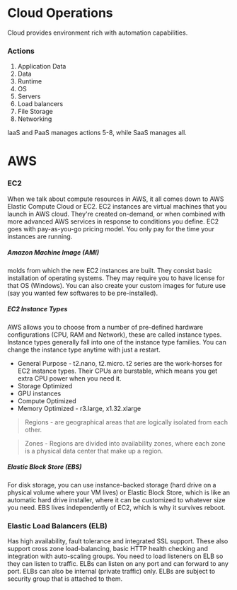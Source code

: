 # Cloud Operations

Cloud provides environment rich with automation capabilities.

### Actions

1. Application Data
2. Data
3. Runtime
4. OS
5. Servers
6. Load balancers
7. File Storage
8. Networking

IaaS and PaaS manages actions 5-8, while SaaS manages all.

# AWS

### EC2

When we talk about compute resources in AWS, it all comes down to AWS Elastic Compute Cloud or EC2. EC2 instances are virtual machines that you launch in AWS cloud. They're created on-demand, or when combined with more advanced AWS services in response to conditions you define. EC2 goes with pay-as-you-go pricing model. You only pay for the time your instances are running.

##### Amazon Machine Image \(AMI\)

molds from which the new EC2 instances are built. They consist basic installation of operating systems. They may require you to have license for that OS \(Windows\). You can also create your custom images for future use \(say you wanted few softwares to be pre-installed\).

##### EC2 Instance Types

AWS allows you to choose from a number of pre-defined hardware configurations \(CPU, RAM and Network\), these are called instance types. Instance types generally fall into one of the instance type families. You can change the instance type anytime with just a restart.

* General Purpose - t2.nano, t2.micro. t2 series are the work-horses for EC2 instance types. Their CPUs are burstable, which means you get extra CPU power when you need it.
* Storage Optimized
* GPU instances
* Compute Optimized
* Memory Optimized - r3.large, x1.32.xlarge

> Regions - are geographical areas that are logically isolated from each other.

> Zones - Regions are divided into availability zones, where each zone is a physical data center that make up a region.

##### Elastic Block Store \(EBS\)

For disk storage, you can use instance-backed storage \(hard drive on a physical volume where your VM lives\) or Elastic Block Store, which is like an automatic hard drive installer, where it can be customized to whatever size you need. EBS lives independently of EC2, which is why it survives reboot. 

### Elastic Load Balancers \(ELB\)

Has high availability, fault tolerance and integrated SSL support. These also support cross zone load-balancing, basic HTTP health checking and integration with auto-scaling groups. You need to load listeners on ELB so they can listen to traffic. ELBs can listen on any port and can forward to any port. ELBs can also be internal \(private traffic\) only. ELBs are subject to security group that is attached to them.



